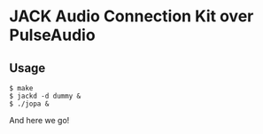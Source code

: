 JACK Audio Connection Kit over PulseAudio
=========================================

Usage
-----
```
$ make
$ jackd -d dummy &
$ ./jopa &
```
And here we go!
